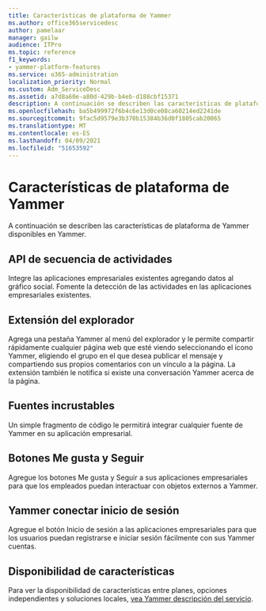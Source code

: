 ```yaml
---
title: Características de plataforma de Yammer
ms.author: office365servicedesc
author: pamelaar
manager: gailw
audience: ITPro
ms.topic: reference
f1_keywords:
- yammer-platform-features
ms.service: o365-administration
localization_priority: Normal
ms.custom: Adm_ServiceDesc
ms.assetid: a7d8a60e-a80d-429b-b4eb-d188cbf15371
description: A continuación se describen las características de plataforma de Yammer disponibles en Yammer.
ms.openlocfilehash: ba5b499972f6b4c6e13d0ce08ca60214ed2241de
ms.sourcegitcommit: 9fac5d9579e3b370b15384b36d0f1805cab20065
ms.translationtype: MT
ms.contentlocale: es-ES
ms.lasthandoff: 04/09/2021
ms.locfileid: "51653592"
---
```

# <a name="yammer-platform-features"></a>Características de plataforma de Yammer

A continuación se describen las características de plataforma de Yammer disponibles en Yammer.
 
## <a name="activity-stream-api"></a>API de secuencia de actividades

Integre las aplicaciones empresariales existentes agregando datos al gráfico social. Fomente la detección de las actividades en las aplicaciones empresariales existentes.
  
## <a name="browser-extension"></a>Extensión del explorador

Agrega una pestaña Yammer al menú del explorador y le permite compartir rápidamente cualquier página web que esté viendo seleccionando el icono Yammer, eligiendo el grupo en el que desea publicar el mensaje y compartiendo sus propios comentarios con un vínculo a la página. La extensión también le notifica si existe una conversación Yammer acerca de la página. 

## <a name="embeddable-feeds"></a>Fuentes incrustables

Un simple fragmento de código le permitirá integrar cualquier fuente de Yammer en su aplicación empresarial.
  
## <a name="like-and-follow-buttons"></a>Botones Me gusta y Seguir

Agregue los botones Me gusta y Seguir a sus aplicaciones empresariales para que los empleados puedan interactuar con objetos externos a Yammer.
  
## <a name="yammer-connect-login"></a>Yammer conectar inicio de sesión

Agregue el botón Inicio de sesión a las aplicaciones empresariales para que los usuarios puedan registrarse e iniciar sesión fácilmente con sus Yammer cuentas.

## <a name="feature-availability"></a>Disponibilidad de características

Para ver la disponibilidad de características entre planes, opciones independientes y soluciones locales, [vea Yammer descripción del servicio](yammer-service-description.md).
  

